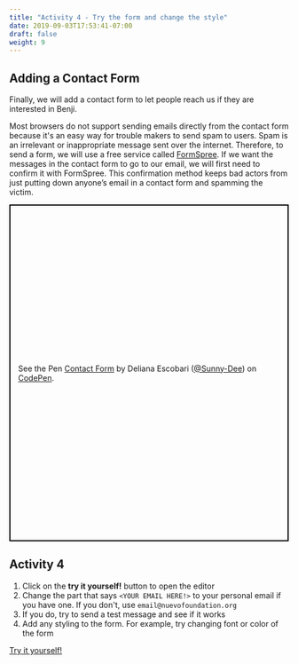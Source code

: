 ```yaml
---
title: "Activity 4 - Try the form and change the style"
date: 2019-09-03T17:53:41-07:00
draft: false
weight: 9
---
```


## Adding a Contact Form

Finally, we will add a contact form to let people reach us if they are interested in Benji.

Most browsers do not support sending emails directly from the contact form because it's an easy way for trouble makers to send spam to users. Spam is an irrelevant or inappropriate message sent over the internet. Therefore, to send a form, we will use a free service called [FormSpree](https://formspree.io/). If we want the messages in the contact form to go to our email, we will first need to confirm it with FormSpree. This confirmation method keeps bad actors from just putting down anyone’s email in a contact form and spamming the victim.

<p class="codepen" data-height="607" data-theme-id="dark" data-default-tab="html,result" data-user="Sunny-Dee" data-slug-hash="ywJggd" style="height: 607px; box-sizing: border-box; display: flex; align-items: center; justify-content: center; border: 2px solid black; margin: 1em 0; padding: 1em;" data-pen-title="Contact Form">
    <span>See the Pen <a href="https://codepen.io/Sunny-Dee/pen/ywJggd/">Contact Form</a> by Deliana Escobari (<a href="https://codepen.io/Sunny-Dee">@Sunny-Dee</a>)
    on <a href="https://codepen.io">CodePen</a>.</span></p>
<script async src="//assets.codepen.io/assets/embed/ei.js"></script>

## Activity 4 

1. Click on the <strong>try it yourself!</strong> button to open the editor
2. Change the part that says <code>&lt;YOUR EMAIL HERE!&gt;</code> to your personal email if you have one. If you don't, use `email@nuevofoundation.org`
3. If you do, try to send a test message and see if it works
4. Add any styling to the form. For example, try changing font or color of the form

<a class="my-2 mx-4 btn btn-info" href="https://codepen.io/Sunny-Dee/pen/KEyGZo" target="_blank">Try it yourself!</a>
